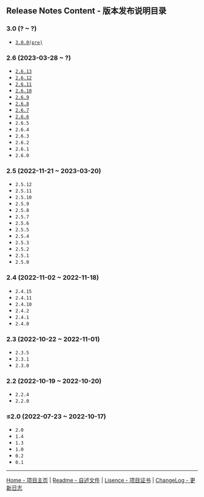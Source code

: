Release Notes Content - 版本发布说明目录
---------------------------------------

### 3.0 (? ~ ?)

* [`3.0.0(pre)`](3.0.0/News.md)

### 2.6 (2023-03-28 ~ ?)

* [`2.6.13`](2.6.13/News.md)
* [`2.6.12`](2.6.12/News.md)
* [`2.6.11`](2.6.11/News.md)
* [`2.6.10`](2.6.10/News.md)
* [`2.6.9`](2.6.9/News.md)
* [`2.6.8`](2.6.8/News.md)
* [`2.6.7`](2.6.7/News.md)
* [`2.6.6`](2.6.6/News.md)
* `2.6.5`
* `2.6.4`
* `2.6.3`
* `2.6.2`
* `2.6.1`
* `2.6.0`

### 2.5 (2022-11-21 ~ 2023-03-20)

* `2.5.12`
* `2.5.11`
* `2.5.10`
* `2.5.9`
* `2.5.8`
* `2.5.7`
* `2.5.6`
* `2.5.5`
* `2.5.4`
* `2.5.3`
* `2.5.2`
* `2.5.1`
* `2.5.0`

### 2.4 (2022-11-02 ~ 2022-11-18)

* `2.4.15`
* `2.4.11`
* `2.4.10`
* `2.4.2`
* `2.4.1`
* `2.4.0`

### 2.3 (2022-10-22 ~ 2022-11-01)

* `2.3.5`
* `2.3.1`
* `2.3.0`

### 2.2 (2022-10-19 ~ 2022-10-20)

* `2.2.4`
* `2.2.0`

### ≤2.0 (2022-07-23 ~ 2022-10-17)

* `2.0`
* `1.4`
* `1.3`
* `1.0`
* `0.2`
* `0.1`

---
[Home - 项目主页](../../) | [Readme - 自述文件](../../README.md) | [Lisence - 项目证书](../../LICENSE.txt) | [ChangeLog - 更新日志](../../CHANGELOG.md)